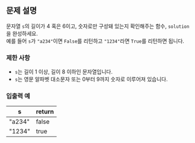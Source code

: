 ## 문제 설명

문자열 `s`의 길이가 4 혹은 6이고, 숫자로만 구성돼 있는지 확인해주는 함수, `solution`을 완성하세요.  
예를 들어 `s`가 `"a234"`이면 `False`를 리턴하고 `"1234"`라면 `True`를 리턴하면 됩니다.

### 제한 사항
- `s`는 길이 1 이상, 길이 8 이하인 문자열입니다.
- `s`는 영문 알파벳 대소문자 또는 0부터 9까지 숫자로 이루어져 있습니다.

### 입출력 예

| s      | return |
|--------|--------|
| "a234" | false  |
| "1234" | true   |
